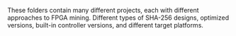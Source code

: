 These folders contain many different projects, each with different approaches
to FPGA mining. Different types of SHA-256 designs, optimized versions, built-in
controller versions, and different target platforms.